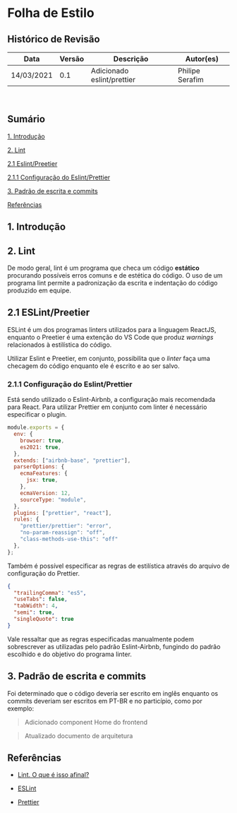 # Folha de Estilo

## Histórico de Revisão
|Data|Versão|Descrição|Autor(es)|
|---|---|---|---|
|14/03/2021|0.1| Adicionado eslint/prettier | Philipe Serafim |
<br>

## Sumário
[1. Introdução]()   

[2. Lint]()   

[2.1 Eslint/Preetier]()  

[2.1.1 Configuração do Eslint/Prettier]()

[3. Padrão de escrita e commits]()   

[Referências]()

## 1. Introdução


## 2. Lint
De modo geral, lint é um programa que checa um código **estático** procurando possíveis erros comuns e de estética do código. O uso de um programa lint permite a padronização da escrita e indentação do código produzido em equipe.

## 2.1 ESLint/Preetier
ESLint é um dos programas linters utilizados para a linguagem ReactJS, enquanto o Preetier é uma extenção do VS Code que produz *warnings* relacionados à estilística do código. 

Utilizar Eslint e Preetier, em conjunto, possibilita que o *linter* faça uma checagem do código enquanto ele é escrito e ao ser salvo.

### 2.1.1 Configuração do Eslint/Prettier
Está sendo utilizado o Eslint-Airbnb, a configuração mais recomendada para React. Para utilizar Prettier em conjunto com linter é necessário especificar o plugin.

``` js
module.exports = {
  env: {
    browser: true,
    es2021: true,
  },
  extends: ["airbnb-base", "prettier"],
  parserOptions: {
    ecmaFeatures: {
      jsx: true,
    },
    ecmaVersion: 12,
    sourceType: "module",
  },
  plugins: ["prettier", "react"],
  rules: {
    "prettier/prettier": "error",
    "no-param-reassign": "off",
    "class-methods-use-this": "off"
  },
};
```

Também é possível especificar as regras de estilística através do arquivo de configuração do Prettier.

```json
{
  "trailingComma": "es5",
  "useTabs": false,
  "tabWidth": 4,
  "semi": true,
  "singleQuote": true
}
```
Vale ressaltar que as regras especificadas manualmente podem sobrescrever as utilizadas pelo padrão Eslint-Airbnb, fungindo do padrão escolhido e do objetivo do programa linter.

## 3. Padrão de escrita e commits

Foi determinado que o código deveria ser escrito em inglês enquanto os commits deveriam ser escritos em PT-BR e no particípio, como por exemplo:

> Adicionado component Home do frontend

> Atualizado documento de arquitetura

## Referências

* [Lint. O que é isso afinal?](https://medium.com/@emerson_pereira/lint-o-que-%C3%A9-isso-afinal-83b3dc0dec59)

* [ESLint](https://eslint.org/docs/user-guide/getting-started) 

* [Prettier](https://prettier.io/docs/en/install.html)